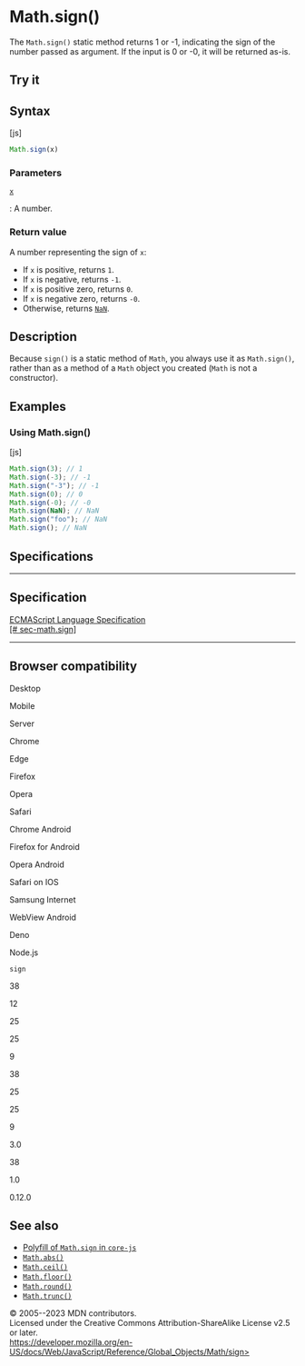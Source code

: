 Math.sign()
===========

 
The `Math.sign()` static method returns 1 or -1, indicating the sign of
the number passed as argument. If the input is 0 or -0, it will be
returned as-is.


 
Try it 
------

 



 
Syntax
------

 
 
 
[js]


```js
Math.sign(x)
```




 
### Parameters

 

[`x`](#x)

:   A number.



 
### Return value 

 
A number representing the sign of `x`:

-   If `x` is positive, returns `1`.
-   If `x` is negative, returns `-1`.
-   If `x` is positive zero, returns `0`.
-   If `x` is negative zero, returns `-0`.
-   Otherwise, returns [`NaN`](../nan).



 
Description
-----------

 
Because `sign()` is a static method of `Math`, you always use it as
`Math.sign()`, rather than as a method of a `Math` object you created
(`Math` is not a constructor).



 
Examples
--------


 
### Using Math.sign() 

 
 
 
[js]


```js
Math.sign(3); // 1
Math.sign(-3); // -1
Math.sign("-3"); // -1
Math.sign(0); // 0
Math.sign(-0); // -0
Math.sign(NaN); // NaN
Math.sign("foo"); // NaN
Math.sign(); // NaN
```




Specifications
--------------

 
  -------------------------------------------------------------------------------------------------
  Specification
  -------------------------------------------------------------------------------------------------
  [ECMAScript Language Specification\
  [\#
  sec-math.sign]](https://tc39.es/ecma262/multipage/numbers-and-dates.html#sec-math.sign)

  -------------------------------------------------------------------------------------------------


Browser compatibility 
---------------------

 


Desktop

Mobile

Server

Chrome

Edge

Firefox

Opera

Safari

Chrome Android

Firefox for Android

Opera Android

Safari on IOS

Samsung Internet

WebView Android

Deno

Node.js

`sign`

38

12

25

25

9

38

25

25

9

3.0

38

1.0

0.12.0

 
See also 
--------

 
-   [Polyfill of `Math.sign` in
    `core-js`](https://github.com/zloirock/core-js#ecmascript-math)
-   [`Math.abs()`](abs)
-   [`Math.ceil()`](ceil)
-   [`Math.floor()`](floor)
-   [`Math.round()`](round)
-   [`Math.trunc()`](trunc)



 
© 2005--2023 MDN contributors.\
Licensed under the Creative Commons Attribution-ShareAlike License v2.5
or later.\
https://developer.mozilla.org/en-US/docs/Web/JavaScript/Reference/Global_Objects/Math/sign>

